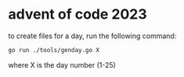# advent of code 2023

to create files for a day, run the following command:

```bash
go run ./tools/genday.go X
```

where X is the day number (1-25)
